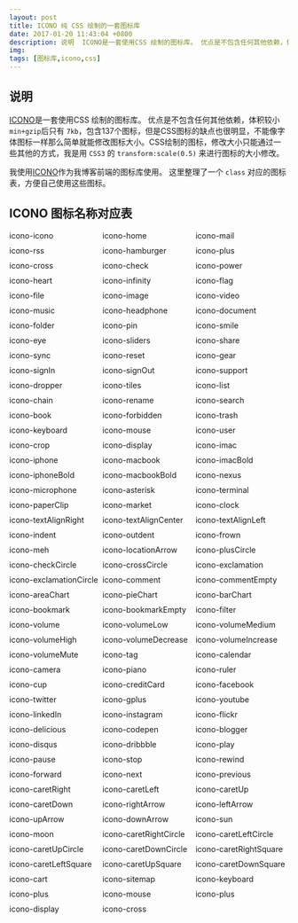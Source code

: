 ```yaml
---
layout: post
title: ICONO 纯 CSS 绘制的一套图标库
date: 2017-01-20 11:43:04 +0800
description: 说明  ICONO是一套使用CSS 绘制的图标库。 优点是不包含任何其他依赖，体积较小min+gzip后只有 7kb，包含137个图标，但是CSS图标的缺点也很明显，不能像字体图标一样那么简单就能修改图标大小。CSS绘制的图标，修改大小只能通过一些其他的方式，我是用 CSS3 的 transform:scale(0.5) 来进行图标的大小修改。  我使用ICONO作为我博客前端的图标库使用。 这里整理了一个 class 对应的图标表，方便自己使用这些图标。  ICONO 图标名称对应表   icono-icono  icono-home  icono-mail  icono-rss  icon
img:
tags: [图标库,icono,css]
---
```


## 说明
[ICONO](https://github.com/saeedalipoor/icono)是一套使用CSS 绘制的图标库。 优点是不包含任何其他依赖，体积较小`min+gzip`后只有 `7kb`，包含137个图标，但是CSS图标的缺点也很明显，不能像字体图标一样那么简单就能修改图标大小。CSS绘制的图标，修改大小只能通过一些其他的方式，我是用 `CSS3` 的 `transform:scale(0.5)` 来进行图标的大小修改。

我使用[ICONO](https://github.com/saeedalipoor/icono)作为我博客前端的图标库使用。
这里整理了一个 `class` 对应的图标表，方便自己使用这些图标。

## ICONO 图标名称对应表
<style>
.my-iconos-group{
display:flex;
flex-wrap: wrap;
}
.my-iconos-group > span{
display: block;
width: 33.33333%;
margin-bottom: 10px;
}
</style>
<div class="my-iconos-group">
<span><i class='icono-icono'></i> icono-icono</span>
<span><i class='icono-home'></i> icono-home</span>
<span><i class='icono-mail'></i> icono-mail</span>
<span><i class='icono-rss'></i> icono-rss</span>
<span><i class='icono-hamburger'></i> icono-hamburger</span>
<span><i class='icono-plus'></i> icono-plus</span>
<span><i class='icono-cross'></i> icono-cross</span>
<span><i class='icono-check'></i> icono-check</span>
<span><i class='icono-power'></i> icono-power</span>
<span><i class='icono-heart'></i> icono-heart</span>
<span><i class='icono-infinity'></i> icono-infinity</span>
<span><i class='icono-flag'></i> icono-flag</span>
<span><i class='icono-file'></i> icono-file</span>
<span><i class='icono-image'></i> icono-image</span>
<span><i class='icono-video'></i> icono-video</span>
<span><i class='icono-music'></i> icono-music</span>
<span><i class='icono-headphone'></i> icono-headphone</span>
<span><i class='icono-document'></i> icono-document</span>
<span><i class='icono-folder'></i> icono-folder</span>
<span><i class='icono-pin'></i> icono-pin</span>
<span><i class='icono-smile'></i> icono-smile</span>
<span><i class='icono-eye'></i> icono-eye</span>
<span><i class='icono-sliders'></i> icono-sliders</span>
<span><i class='icono-share'></i> icono-share</span>
<span><i class='icono-sync'></i> icono-sync</span>
<span><i class='icono-reset'></i> icono-reset</span>
<span><i class='icono-gear'></i> icono-gear</span>
<span><i class='icono-signIn'></i> icono-signIn</span>
<span><i class='icono-signOut'></i> icono-signOut</span>
<span><i class='icono-support'></i> icono-support</span>
<span><i class='icono-dropper'></i> icono-dropper</span>
<span><i class='icono-tiles'></i> icono-tiles</span>
<span><i class='icono-list'></i> icono-list</span>
<span><i class='icono-chain'></i> icono-chain</span>
<span><i class='icono-rename'></i> icono-rename</span>
<span><i class='icono-search'></i> icono-search</span>
<span><i class='icono-book'></i> icono-book</span>
<span><i class='icono-forbidden'></i> icono-forbidden</span>
<span><i class='icono-trash'></i> icono-trash</span>
<span><i class='icono-keyboard'></i> icono-keyboard</span>
<span><i class='icono-mouse'></i> icono-mouse</span>
<span><i class='icono-user'></i> icono-user</span>
<span><i class='icono-crop'></i> icono-crop</span>
<span><i class='icono-display'></i> icono-display</span>
<span><i class='icono-imac'></i> icono-imac</span>
<span><i class='icono-iphone'></i> icono-iphone</span>
<span><i class='icono-macbook'></i> icono-macbook</span>
<span><i class='icono-imacBold'></i> icono-imacBold</span>
<span><i class='icono-iphoneBold'></i> icono-iphoneBold</span>
<span><i class='icono-macbookBold'></i> icono-macbookBold</span>
<span><i class='icono-nexus'></i> icono-nexus</span>
<span><i class='icono-microphone'></i> icono-microphone</span>
<span><i class='icono-asterisk'></i> icono-asterisk</span>
<span><i class='icono-terminal'></i> icono-terminal</span>
<span><i class='icono-paperClip'></i> icono-paperClip</span>
<span><i class='icono-market'></i> icono-market</span>
<span><i class='icono-clock'></i> icono-clock</span>
<span><i class='icono-textAlignRight'></i> icono-textAlignRight</span>
<span><i class='icono-textAlignCenter'></i> icono-textAlignCenter</span>
<span><i class='icono-textAlignLeft'></i> icono-textAlignLeft</span>
<span><i class='icono-indent'></i> icono-indent</span>
<span><i class='icono-outdent'></i> icono-outdent</span>
<span><i class='icono-frown'></i> icono-frown</span>
<span><i class='icono-meh'></i> icono-meh</span>
<span><i class='icono-locationArrow'></i> icono-locationArrow</span>
<span><i class='icono-plusCircle'></i> icono-plusCircle</span>
<span><i class='icono-checkCircle'></i> icono-checkCircle</span>
<span><i class='icono-crossCircle'></i> icono-crossCircle</span>
<span><i class='icono-exclamation'></i> icono-exclamation</span>
<span><i class='icono-exclamationCircle'></i> icono-exclamationCircle</span>
<span><i class='icono-comment'></i> icono-comment</span>
<span><i class='icono-commentEmpty'></i> icono-commentEmpty</span>
<span><i class='icono-areaChart'></i> icono-areaChart</span>
<span><i class='icono-pieChart'></i> icono-pieChart</span>
<span><i class='icono-barChart'></i> icono-barChart</span>
<span><i class='icono-bookmark'></i> icono-bookmark</span>
<span><i class='icono-bookmarkEmpty'></i> icono-bookmarkEmpty</span>
<span><i class='icono-filter'></i> icono-filter</span>
<span><i class='icono-volume'></i> icono-volume</span>
<span><i class='icono-volumeLow'></i> icono-volumeLow</span>
<span><i class='icono-volumeMedium'></i> icono-volumeMedium</span>
<span><i class='icono-volumeHigh'></i> icono-volumeHigh</span>
<span><i class='icono-volumeDecrease'></i> icono-volumeDecrease</span>
<span><i class='icono-volumeIncrease'></i> icono-volumeIncrease</span>
<span><i class='icono-volumeMute'></i> icono-volumeMute</span>
<span><i class='icono-tag'></i> icono-tag</span>
<span><i class='icono-calendar'></i> icono-calendar</span>
<span><i class='icono-camera'></i> icono-camera</span>
<span><i class='icono-piano'></i> icono-piano</span>
<span><i class='icono-ruler'></i> icono-ruler</span>
<span><i class='icono-cup'></i> icono-cup</span>
<span><i class='icono-creditCard'></i> icono-creditCard</span>
<span><i class='icono-facebook'></i> icono-facebook</span>
<span><i class='icono-twitter'></i> icono-twitter</span>
<span><i class='icono-gplus'></i> icono-gplus</span>
<span><i class='icono-youtube'></i> icono-youtube</span>
<span><i class='icono-linkedIn'></i> icono-linkedIn</span>
<span><i class='icono-instagram'></i> icono-instagram</span>
<span><i class='icono-flickr'></i> icono-flickr</span>
<span><i class='icono-delicious'></i> icono-delicious</span>
<span><i class='icono-codepen'></i> icono-codepen</span>
<span><i class='icono-blogger'></i> icono-blogger</span>
<span><i class='icono-disqus'></i> icono-disqus</span>
<span><i class='icono-dribbble'></i> icono-dribbble</span>
<span><i class='icono-play'></i> icono-play</span>
<span><i class='icono-pause'></i> icono-pause</span>
<span><i class='icono-stop'></i> icono-stop</span>
<span><i class='icono-rewind'></i> icono-rewind</span>
<span><i class='icono-forward'></i> icono-forward</span>
<span><i class='icono-next'></i> icono-next</span>
<span><i class='icono-previous'></i> icono-previous</span>
<span><i class='icono-caretRight'></i> icono-caretRight</span>
<span><i class='icono-caretLeft'></i> icono-caretLeft</span>
<span><i class='icono-caretUp'></i> icono-caretUp</span>
<span><i class='icono-caretDown'></i> icono-caretDown</span>
<span><i class='icono-rightArrow'></i> icono-rightArrow</span>
<span><i class='icono-leftArrow'></i> icono-leftArrow</span>
<span><i class='icono-upArrow'></i> icono-upArrow</span>
<span><i class='icono-downArrow'></i> icono-downArrow</span>
<span><i class='icono-sun'></i> icono-sun</span>
<span><i class='icono-moon'></i> icono-moon</span>
<span><i class='icono-caretRightCircle'></i> icono-caretRightCircle</span>
<span><i class='icono-caretLeftCircle'></i> icono-caretLeftCircle</span>
<span><i class='icono-caretUpCircle'></i> icono-caretUpCircle</span>
<span><i class='icono-caretDownCircle'></i> icono-caretDownCircle</span>
<span><i class='icono-caretRightSquare'></i> icono-caretRightSquare</span>
<span><i class='icono-caretLeftSquare'></i> icono-caretLeftSquare</span>
<span><i class='icono-caretUpSquare'></i> icono-caretUpSquare</span>
<span><i class='icono-caretDownSquare'></i> icono-caretDownSquare</span>
<span><i class='icono-cart'></i> icono-cart</span>
<span><i class='icono-sitemap'></i> icono-sitemap</span>
<span><i class='icono-keyboard'></i> icono-keyboard</span>
<span><i class='icono-plus'></i> icono-plus</span>
<span><i class='icono-mouse'></i> icono-mouse</span>
<span><i class='icono-plus'></i> icono-plus</span>
<span><i class='icono-display'></i> icono-display</span>
<span><i class='icono-cross'></i> icono-cross</span>
</div>
<link href="//cdn.bootcss.com/icono/1.3.0/icono.min.css" rel="stylesheet">